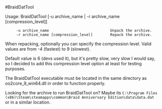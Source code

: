 #BraidDatTool

Usage: BraidDatTool [-u archive_name | -r archive_name [compression_level]]

```
	 -u archive_name                            Unpack the archive. 
	 -r archive_name [compression_level]        Repack the archive.
```

When repacking, optionally you can specify the compression level. Valid values are from -4 (fastest) to 9 (slowest).

Default value is 6 (devs used it), but it's pretty slow, very slow I would say, so I decided to add this compression level option at least for testing purposes.

The BraidDatTool executable must be located in the same directory as oo2core_9_win64.dll in order to function properly.

Looking for the archive to run BraidDatTool on? Maybe its `C:\Program Files (x86)\Steam\steamapps\common\Braid Anniversary Edition\data\data.dat` or in a similar location.
